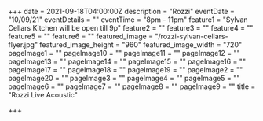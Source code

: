 +++
date = 2021-09-18T04:00:00Z
description = "Rozzi"
eventDate = "10/09/21"
eventDetails = ""
eventTime = "8pm - 11pm"
feature1 = "Sylvan Cellars Kitchen will be open till 9p"
feature2 = ""
feature3 = ""
feature4 = ""
feature5 = ""
feature6 = ""
featured_image = "/rozzi-sylvan-cellars-flyer.jpg"
featured_image_height = "960"
featured_image_width = "720"
pageImage1 = ""
pageImage10 = ""
pageImage11 = ""
pageImage12 = ""
pageImage13 = ""
pageImage14 = ""
pageImage15 = ""
pageImage16 = ""
pageImage17 = ""
pageImage18 = ""
pageImage19 = ""
pageImage2 = ""
pageImage20 = ""
pageImage3 = ""
pageImage4 = ""
pageImage5 = ""
pageImage6 = ""
pageImage7 = ""
pageImage8 = ""
pageImage9 = ""
title = "Rozzi Live Acoustic"

+++
